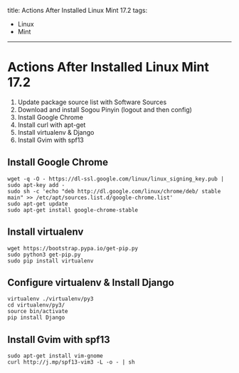 title: Actions After Installed Linux Mint 17.2
tags:
- Linux
- Mint
----
# Actions After Installed Linux Mint 17.2
1. Update package source list with Software Sources
1. Download and install Sogou Pinyin (logout and then config)
1. Install Google Chrome
1. Install curl with apt-get
1. Install virtualenv & Django
1. Install Gvim with spf13

## Install Google Chrome
    wget -q -O - https://dl-ssl.google.com/linux/linux_signing_key.pub | sudo apt-key add -
    sudo sh -c 'echo "deb http://dl.google.com/linux/chrome/deb/ stable main" >> /etc/apt/sources.list.d/google-chrome.list'
    sudo apt-get update 
    sudo apt-get install google-chrome-stable 
    
## Install virtualenv
    wget https://bootstrap.pypa.io/get-pip.py
    sudo python3 get-pip.py 
    sudo pip install virtualenv

## Configure virtualenv & Install Django
    virtualenv ./virtualenv/py3
    cd virtualenv/py3/
    source bin/activate
    pip install Django
    
## Install Gvim with spf13
    sudo apt-get install vim-gnome 
    curl http://j.mp/spf13-vim3 -L -o - | sh
